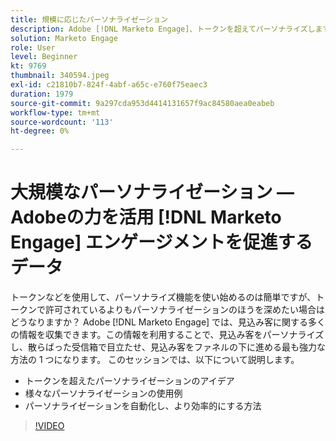 ```yaml
---
title: 規模に応じたパーソナライゼーション
description: Adobe [!DNL Marketo Engage]、トークンを超えてパーソナライズします。
solution: Marketo Engage
role: User
level: Beginner
kt: 9769
thumbnail: 340594.jpeg
exl-id: c21810b7-824f-4abf-a65c-e760f75eaec3
duration: 1979
source-git-commit: 9a297cda953d4414131657f9ac84580aea0eabeb
workflow-type: tm+mt
source-wordcount: '113'
ht-degree: 0%

---
```


# 大規模なパーソナライゼーション —Adobeの力を活用 [!DNL Marketo Engage] エンゲージメントを促進するデータ

トークンなどを使用して、パーソナライズ機能を使い始めるのは簡単ですが、トークンで許可されているよりもパーソナライゼーションのほうを深めたい場合はどうなりますか？ Adobe [!DNL Marketo Engage] では、見込み客に関する多くの情報を収集できます。この情報を利用することで、見込み客をパーソナライズし、散らばった受信箱で目立たせ、見込み客をファネルの下に進める最も強力な方法の 1 つになります。 このセッションでは、以下について説明します。

* トークンを超えたパーソナライゼーションのアイデア
* 様々なパーソナライゼーションの使用例
* パーソナライゼーションを自動化し、より効率的にする方法

>[!VIDEO](https://video.tv.adobe.com/v/340594/?quality=12&learn=on)
